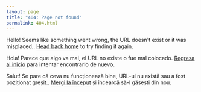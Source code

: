 ```yaml
---
layout: page
title: "404: Page not found"
permalink: 404.html
---
```


<p class="lead">Hello! Seems like something went wrong, the URL doesn't exist or it was misplaced.. <a href="{{ site.baseurl }}/">Head back home</a> to try finding it again.</p>
<p class="lead">Hola! Parece que algo va mal, el URL no existe o fue mal colocado. <a href="{{ site.baseurl }}/">Regresa al inicio</a> para intentar encontrarlo de nuevo.</p>
<p class="lead">Salut! Se pare că ceva nu funcționează bine, URL-ul nu există sau a fost poziționat greșit.. <a href="{{ site.baseurl }}/">Mergi la început</a> și încearcă să-l găsești din nou.</p>
